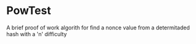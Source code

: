 # PowTest
A brief proof of work algorith for find a nonce value from a determitaded hash with a 'n' difficulty
